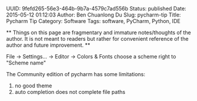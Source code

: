 UUID: 9fefd265-56e3-464b-9b7a-4579c7ad556b
Status: published
Date: 2015-05-12 01:12:03
Author: Ben Chuanlong Du
Slug: pycharm-tip
Title: Pycharm Tip
Category: Software
Tags: software, PyCharm, Python, IDE

**
Things on this page are
fragmentary and immature notes/thoughts of the author.
It is not meant to readers
but rather for convenient reference of the author and future improvement.
**

File -> Settings... -> Editor -> Colors & Fonts 
choose a scheme right to "Scheme name"

The Community edition of pycharm has some limitations:
1. no good theme
2. auto completion does not complete file paths
